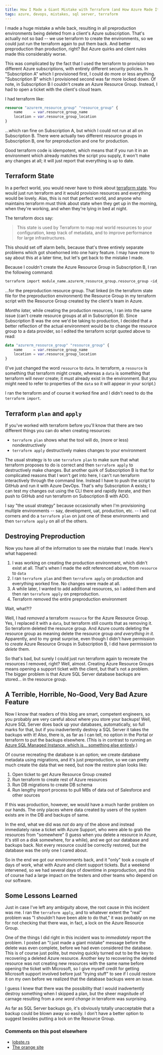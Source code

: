 ```yaml
---
title: How I Made a Giant Mistake with Terraform (and How Azure Made It Worse)
tags: azure, devops, mistakes, sql server, terraform
---
```


I made a huge mistake a while back, resulting in all preproduction environments being deleted from a client's Azure subscription. That's actually not so bad -- we use terraform to create the environments, so we could just run the terraform again to put them back. And better preproduction than production, right? But Azure quirks and client rules made this considerably worse. 

This was complicated by the fact that I used the terraform to provision two different Azure subscriptions, with entirely different security policies. In "Subscription A" which I provisioned first, I could do more or less anything. "Subscription B" which I provisioned second was far more locked down. Of note, in Subscription B I couldn't create an Azure Resource Group. Instead, I had to open a ticket with the client's cloud team. 

I had terraform like:

```terraform
resource "azurerm_resource_group" "resource_group" {
    name     = var.resource_group_name
    location = var.resource_group_location
}
```

...which ran fine on Subscription A, but which I could not run at all on Subscription B. There were actually two different resource groups in Subscription B, one for preproduction and one for production.

Good terraform code is idempotent, which means that if you run it in an environment which already matches the script you supply, it won't make any changes at all; it will just report that everything is up to date.

## Terraform State

In a perfect world, you would never have to think about [terraform state](https://www.terraform.io/docs/language/state/index.html). You would just run terraform and it would provision resources and everything would be lovely. Alas, this is not that perfect world, and anyone who maintains terraform must think about state when they get up in the morning, when they're working, and when they're lying in bed at night. 

The terraform docs say:

> This state is used by Terraform to map real world resources to your configuration, keep track of metadata, and to improve performance for large infrastructures.

This should set off alarm bells, because that's three entirely separate problems which got shoehorned into one hairy feature. I may have more to say about this at a later time, but let's get back to the mistake I made. 

Because I couldn't create the Azure Resource Group in Subscription B, I ran the following command:

```bash
terraform import module_name.azurerm_resource_group.resource_group <id_of_resource_group>
```

...for the preproduction resource group. That linked (in the terraform state file for the preproduction environment) the Resource Group in my terraform script with the Resource Group created by the client's team in Azure.

_Months later,_ while creating the production resources, I ran into the same issue (can't create resource groups at all in Subscription B). Since Subscription B was the one we'd be taking to production, I decided that a better reflection of the actual environment would be to change the resource group to a data provider, so I edited the terraform script quoted above to read:

```terraform
data "azurerm_resource_group" "resource_group" {
    name     = var.resource_group_name
    location = var.resource_group_location
}
```

(I've just changed the word `resource` to `data`. In terraform, a `resource` is something that terraform might create, whereas a `data` is something that terraform will _never_ create; it must already exist in the environment. But you might need to refer to properties of the `data` so it will appear in your script.)

I ran the terraform and of course it worked fine and I didn't need to do the `terraform import`.

## Terraform `plan` and `apply`

If you've worked with terraform before you'll know that there are two different things you can do when creating resources: 

  * `terraform plan` shows what the tool will do, (more or less) nondestructively
  * `terraform apply` destructively makes changes to your environment

The usual strategy is to use `terraform plan` to make sure that what terraform proposes to do is correct and then `terraform apply` to destructively make changes. But another quirk of Subscription B is that for complicated reasons that I won't get into here, I can't run terraform interactively through the command line. Instead I have to push the script to GitHub and run it with Azure DevOps. That's why Subscription A exists; I can test my changes out using the CLI there and rapidly iterate, and then push to GitHub and run terraform on Subscription B with ADO.

I say "the usual strategy" because occasionally when I'm provisioning multiple environments -- say, development, uat, production, etc. -- I will cut corners and do a `terraform plan` on just one of these environments and then  `terraform apply` on all of the others.

## Destroying Preproduction

Now you have all of the information to see the mistake that I made. Here's what happened:

1. I was working on creating the production environment, which didn't exist at all. That's when I made the edit referenced above, from `resource` to `data`
2. I ran `terraform plan` and then `terraform apply` on production and everything worked fine. No changes were made at all.
3. A while later, I wanted to add additional resources, so I added them and then ran `terraform apply` on preproduction. 
4. Terraform removed the entire preproduction environment

Wait, what?!?

Well, I had _removed_ a terraform `resource` for the Azure Resource Group. Yes, I replaced it with a `data`, but terraform still counts that as removing it. So terraform deleted the resource group. And Azure counts deleting the resource group as meaning delete the resource group _and everything in it._ Apparently, and to my great surprise, even though I didn't have permission to _create_ Azure Resource Groups in Subscription B, I did have permission to _delete_ them.

So that's bad, but surely I could just run terraform again to recreate the resources I removed, right? Well, almost. Creating Azure Resource Groups means opening a support ticket with the client, but that's not a problem. The bigger problem is that Azure SQL Server database backups are stored... in the resource group.

## A Terrible, Horrible, No-Good, Very Bad Azure Feature

Now I know that readers of this blog are smart, competent engineers, so you probably are very careful about where you store your backups! Well, Azure SQL Server does back up your databases, automatically, so full marks for that, but if you inadvertently destroy a SQL Server it takes the backups with it! Also, there is, as far as I can tell, no option in the Portal or terraform to put the backups elsewhere. (This is in contrast to running an [Azure SQL Managed Instance, which is... something else entirely](https://docs.microsoft.com/en-us/azure/azure-sql/database/features-comparison).)

Of course recreating the database is an option; we create database metadata using migrations, and it's just preproduction, so we can pretty much create the data that we need, but now the restore plan looks like:

1. Open ticket to get Azure Resource Group created
2. Run terraform to create rest of Azure resources
3. Run DB migrations to create DB schema
4. Run lengthy import process to pull MBs of data out of Salesforce and other sources

If this was production, however, we would have a much harder problem on our hands. The only places where data created by users of the system exists are in the DB and backups of same.

In the end, what we did was _not_ do any of the above and instead immediately raise a ticket with Azure Support, who were able to grab the resources from "somewhere" (I guess when you delete a resource in Azure, it's still on a disk somewhere, for a while), and we got our database and backups back. Not every resource could be correctly restored, but the database was the only one I cared about.

So in the end we got our environments back, and it "only" took a couple of days of work, what with Azure and client support tickets. But a weekend intervened, so we had several days of downtime in preproduction, and this of course had a large impact on the testers and other teams who depend on our software.

## Some Lessons Learned

Just in case I've left any ambiguity above, the root cause in this incident was me. I ran the `terraform apply`, and to whatever extent the "real" problem was "I shouldn't have been able to do that," it was probably on me for not checking that there was, in fact, a lock on the Azure Resource Group.

One of the things I did right in this incident was to _immediately_ report the problem. I posted an "I just made a giant mistake" message before the delete was even complete, before we had even considered the database. This is of course just polite, but moving quickly turned out to be the key to recovering a deleted Azure resource. Another key to recovering the deleted resource was not creating new resources with the same name before opening the ticket with Microsoft, so I give myself credit for getting Microsoft support involved before just "trying stuff" to see if I could restore it on my own before we realized that the database backups were an issue.

I guess I knew that there was the possibility that I would inadvertently destroy something when I skipped a plan, but the sheer magnitude of carnage resulting from a _one word change_ in terraform was surprising.

As far as SQL Server backups go, it's obviously totally unacceptable that a backup could be blown away so easily. I don't have a better option to suggest besides putting a lock on the Resource Group. 

### Comments on this post elsewhere
* [lobste.rs](https://lobste.rs/s/7wmbqc/how_i_made_giant_mistake_with_terraform)
* [The orange site](https://news.ycombinator.com/item?id=27776829)
